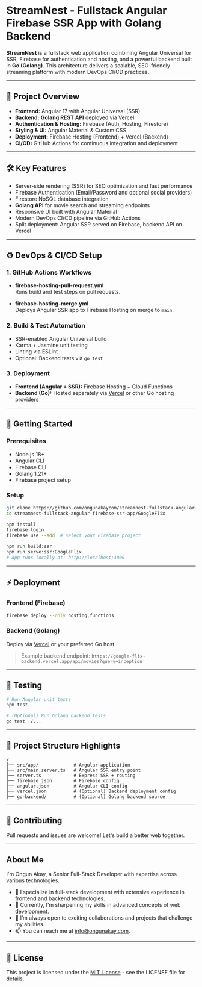 # StreamNest - Fullstack Angular Firebase SSR App with Golang Backend

**StreamNest** is a fullstack web application combining Angular Universal for SSR, Firebase for authentication and hosting, and a powerful backend built in **Go (Golang)**. This architecture delivers a scalable, SEO-friendly streaming platform with modern DevOps CI/CD practices.

---

## 🚀 Project Overview

- **Frontend:** Angular 17 with Angular Universal (SSR)
- **Backend:** **Golang REST API** deployed via Vercel
- **Authentication & Hosting:** Firebase (Auth, Hosting, Firestore)
- **Styling & UI:** Angular Material & Custom CSS
- **Deployment:** Firebase Hosting (Frontend) + Vercel (Backend)
- **CI/CD:** GitHub Actions for continuous integration and deployment

---

## 🛠️ Key Features

- Server-side rendering (SSR) for SEO optimization and fast performance
- Firebase Authentication (Email/Password and optional social providers)
- Firestore NoSQL database integration
- **Golang API** for movie search and streaming endpoints
- Responsive UI built with Angular Material
- Modern DevOps CI/CD pipeline via GitHub Actions
- Split deployment: Angular SSR served on Firebase, backend API on Vercel

---

## ⚙️ DevOps & CI/CD Setup

### 1. GitHub Actions Workflows

- **firebase-hosting-pull-request.yml**  
  Runs build and test steps on pull requests.

- **firebase-hosting-merge.yml**  
  Deploys Angular SSR app to Firebase Hosting on merge to `main`.

### 2. Build & Test Automation

- SSR-enabled Angular Universal build
- Karma + Jasmine unit testing
- Linting via ESLint
- Optional: Backend tests via `go test`

### 3. Deployment

- **Frontend (Angular + SSR):** Firebase Hosting + Cloud Functions
- **Backend (Go):** Hosted separately via [Vercel](https://vercel.com/) or other Go hosting providers

---

## 🔧 Getting Started

### Prerequisites

- Node.js 18+
- Angular CLI
- Firebase CLI
- Golang 1.21+
- Firebase project setup

### Setup

```bash
git clone https://github.com/ongunakaycom/streamnest-fullstack-angular-firebase-ssr-app.git
cd streamnest-fullstack-angular-firebase-ssr-app/GoogleFlix

npm install
firebase login
firebase use --add  # select your Firebase project

npm run build:ssr
npm run serve:ssr:GoogleFlix
# App runs locally at: http://localhost:4000
````

---

## ⚡ Deployment

### Frontend (Firebase)

```bash
firebase deploy --only hosting,functions
```

### Backend (Golang)

Deploy via [Vercel](https://vercel.com/) or your preferred Go host.

> Example backend endpoint:
> `https://google-flix-backend.vercel.app/api/movies?query=inception`

---

## 🧪 Testing

```bash
# Run Angular unit tests
npm test

# (Optional) Run Golang backend tests
go test ./...
```

---

## 📁 Project Structure Highlights

```
/
├── src/app/             # Angular application
├── src/main.server.ts   # Angular SSR entry point
├── server.ts            # Express SSR + routing
├── firebase.json        # Firebase config
├── angular.json         # Angular CLI config
├── vercel.json          # (Optional) Backend deployment config
├── go-backend/          # (Optional) Golang backend source
```

---

## 🤝 Contributing

Pull requests and issues are welcome! Let's build a better web together.

---

## About Me

I'm Ongun Akay, a Senior Full-Stack Developer with expertise across various technologies.

- 👀 I specialize in full-stack development with extensive experience in frontend and backend technologies.
- 🌱 Currently, I'm sharpening my skills in advanced concepts of web development.
- 💞️ I’m always open to exciting collaborations and projects that challenge my abilities.
- 📫 You can reach me at [info@ongunakay.com](mailto:info@ongunakay.com).

---

## 📄 License

This project is licensed under the [MIT License](./LICENSE) - see the LICENSE file for details.
